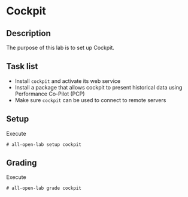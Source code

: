 # Cockpit

## Description
The purpose of this lab is to set up Cockpit.

## Task list
* Install `cockpit` and activate its web service
* Install a package that allows cockpit to present historical data using Performance Co-Pilot (PCP)
* Make sure `cockpit` can be used to connect to remote servers

## Setup
Execute
```console
# all-open-lab setup cockpit
```

## Grading
Execute
```console
# all-open-lab grade cockpit
```
